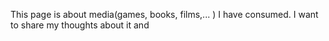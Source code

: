 This page is about media(games, books, films,... ) I have consumed.
I want to share my thoughts about it and 
